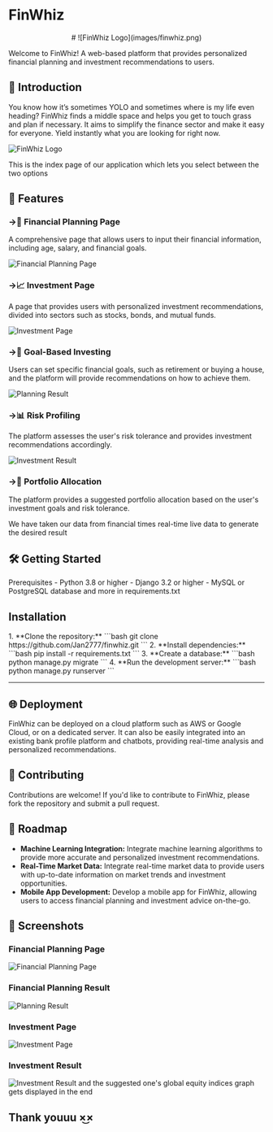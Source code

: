 <h1>FinWhiz</h1>


<center># ![FinWhiz Logo](images/finwhiz.png) </center>


Welcome to FinWhiz! A web-based platform that provides personalized financial planning and investment recommendations to users.

<h2>🚀 Introduction</h2>

You know how it’s sometimes YOLO and sometimes where is my life even heading? FinWhiz finds a middle space and helps you get to touch grass and plan if necessary. It aims to simplify the finance sector and make it easy for everyone. Yield instantly what you are looking for right now.

![FinWhiz Logo](images/finwhiz_logo.png)

This is the index page of our application which lets you select between the two options


<h2>🌟 Features</h2>

<h3>->📝 Financial Planning Page</h3>
A comprehensive page that allows users to input their financial information, including age, salary, and financial goals.

![Financial Planning Page](images/financial_planning_index.png)

<h3>->📈 Investment Page</h3>
A page that provides users with personalized investment recommendations, divided into sectors such as stocks, bonds, and mutual funds.

![Investment Page](images/investment_index.png)

<h3>->🎯 Goal-Based Investing</h3>
Users can set specific financial goals, such as retirement or buying a house, and the platform will provide recommendations on how to achieve them.

![Planning Result](images/planning_result.png)

<h3>->📊 Risk Profiling</h3>
The platform assesses the user's risk tolerance and provides investment recommendations accordingly.

![Investment Result](images/investment_result.png)

<h3>->🧩 Portfolio Allocation</h3>
The platform provides a suggested portfolio allocation based on the user's investment goals and risk tolerance.

We have taken our data from financial times real-time live data to generate the desired result

<h2>🛠 Getting Started</h2>
Prerequisites
- Python 3.8 or higher
- Django 3.2 or higher
- MySQL or PostgreSQL database and more in requirements.txt

<h2>Installation</h2>
1. **Clone the repository:**
    ```bash
    git clone https://github.com/Jan2777/finwhiz.git
    ```
2. **Install dependencies:**
    ```bash
    pip install -r requirements.txt
    ```
3. **Create a database:**
    ```bash
    python manage.py migrate
    ```
4. **Run the development server:**
    ```bash
    python manage.py runserver
    ```

---

<h2>🌐 Deployment</h2>

FinWhiz can be deployed on a cloud platform such as AWS or Google Cloud, or on a dedicated server. It can also be easily integrated into an existing bank profile platform and chatbots, providing real-time analysis and personalized recommendations.

<h2>🤝 Contributing</h2>

Contributions are welcome! If you'd like to contribute to FinWhiz, please fork the repository and submit a pull request.

<h2>🚧 Roadmap</h2>

- **Machine Learning Integration:** Integrate machine learning algorithms to provide more accurate and personalized investment recommendations.
- **Real-Time Market Data:** Integrate real-time market data to provide users with up-to-date information on market trends and investment opportunities.
- **Mobile App Development:** Develop a mobile app for FinWhiz, allowing users to access financial planning and investment advice on-the-go.

<h2>📸 Screenshots</h2>

### Financial Planning Page

![Financial Planning Page](images/financial_planning_index.png)

### Financial Planning Result

![Planning Result](images/planning_result.png)

### Investment Page

![Investment Page](images/investment_index.png)

### Investment Result

![Investment Result](images/investment_result.png) 
and the suggested one's global equity indices graph gets displayed in the end

<h2>Thank youuu ×͜×</h2>

